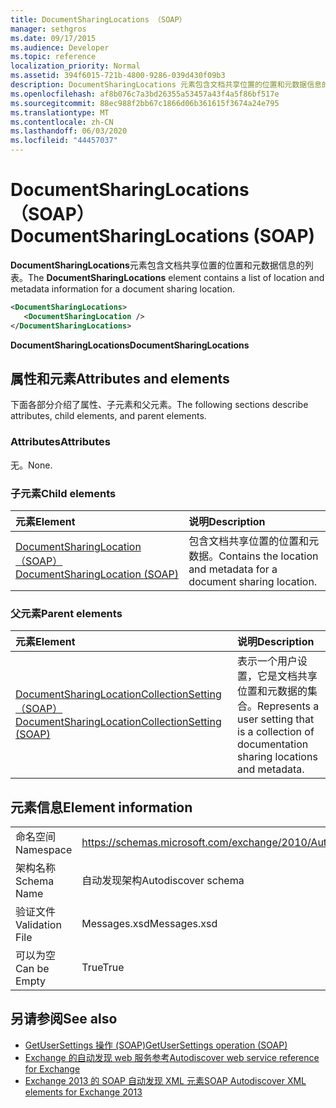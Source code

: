 ```yaml
---
title: DocumentSharingLocations （SOAP）
manager: sethgros
ms.date: 09/17/2015
ms.audience: Developer
ms.topic: reference
localization_priority: Normal
ms.assetid: 394f6015-721b-4800-9286-039d430f09b3
description: DocumentSharingLocations 元素包含文档共享位置的位置和元数据信息的列表。
ms.openlocfilehash: af8b076c7a3bd26355a53457a43f4a5f86bf517e
ms.sourcegitcommit: 88ec988f2bb67c1866d06b361615f3674a24e795
ms.translationtype: MT
ms.contentlocale: zh-CN
ms.lasthandoff: 06/03/2020
ms.locfileid: "44457037"
---
```

# <a name="documentsharinglocations-soap"></a><span data-ttu-id="8e781-103">DocumentSharingLocations （SOAP）</span><span class="sxs-lookup"><span data-stu-id="8e781-103">DocumentSharingLocations (SOAP)</span></span>

<span data-ttu-id="8e781-104">**DocumentSharingLocations**元素包含文档共享位置的位置和元数据信息的列表。</span><span class="sxs-lookup"><span data-stu-id="8e781-104">The **DocumentSharingLocations** element contains a list of location and metadata information for a document sharing location.</span></span> 
  
```XML
<DocumentSharingLocations>
   <DocumentSharingLocation />
</DocumentSharingLocations>
```

 <span data-ttu-id="8e781-105">**DocumentSharingLocations**</span><span class="sxs-lookup"><span data-stu-id="8e781-105">**DocumentSharingLocations**</span></span>
## <a name="attributes-and-elements"></a><span data-ttu-id="8e781-106">属性和元素</span><span class="sxs-lookup"><span data-stu-id="8e781-106">Attributes and elements</span></span>

<span data-ttu-id="8e781-107">下面各部分介绍了属性、子元素和父元素。</span><span class="sxs-lookup"><span data-stu-id="8e781-107">The following sections describe attributes, child elements, and parent elements.</span></span>
  
### <a name="attributes"></a><span data-ttu-id="8e781-108">Attributes</span><span class="sxs-lookup"><span data-stu-id="8e781-108">Attributes</span></span>

<span data-ttu-id="8e781-109">无。</span><span class="sxs-lookup"><span data-stu-id="8e781-109">None.</span></span>
  
### <a name="child-elements"></a><span data-ttu-id="8e781-110">子元素</span><span class="sxs-lookup"><span data-stu-id="8e781-110">Child elements</span></span>

|<span data-ttu-id="8e781-111">**元素**</span><span class="sxs-lookup"><span data-stu-id="8e781-111">**Element**</span></span>|<span data-ttu-id="8e781-112">**说明**</span><span class="sxs-lookup"><span data-stu-id="8e781-112">**Description**</span></span>|
|:-----|:-----|
|[<span data-ttu-id="8e781-113">DocumentSharingLocation （SOAP）</span><span class="sxs-lookup"><span data-stu-id="8e781-113">DocumentSharingLocation (SOAP)</span></span>](documentsharinglocation-soap.md) <br/> |<span data-ttu-id="8e781-114">包含文档共享位置的位置和元数据。</span><span class="sxs-lookup"><span data-stu-id="8e781-114">Contains the location and metadata for a document sharing location.</span></span>  <br/> |
   
### <a name="parent-elements"></a><span data-ttu-id="8e781-115">父元素</span><span class="sxs-lookup"><span data-stu-id="8e781-115">Parent elements</span></span>

|<span data-ttu-id="8e781-116">**元素**</span><span class="sxs-lookup"><span data-stu-id="8e781-116">**Element**</span></span>|<span data-ttu-id="8e781-117">**说明**</span><span class="sxs-lookup"><span data-stu-id="8e781-117">**Description**</span></span>|
|:-----|:-----|
|[<span data-ttu-id="8e781-118">DocumentSharingLocationCollectionSetting （SOAP）</span><span class="sxs-lookup"><span data-stu-id="8e781-118">DocumentSharingLocationCollectionSetting (SOAP)</span></span>](documentsharinglocationcollectionsetting-soap.md) <br/> |<span data-ttu-id="8e781-119">表示一个用户设置，它是文档共享位置和元数据的集合。</span><span class="sxs-lookup"><span data-stu-id="8e781-119">Represents a user setting that is a collection of documentation sharing locations and metadata.</span></span>  <br/> |
   
## <a name="element-information"></a><span data-ttu-id="8e781-120">元素信息</span><span class="sxs-lookup"><span data-stu-id="8e781-120">Element information</span></span>

|||
|:-----|:-----|
|<span data-ttu-id="8e781-121">命名空间</span><span class="sxs-lookup"><span data-stu-id="8e781-121">Namespace</span></span>  <br/> |https://schemas.microsoft.com/exchange/2010/Autodiscover  <br/> |
|<span data-ttu-id="8e781-122">架构名称</span><span class="sxs-lookup"><span data-stu-id="8e781-122">Schema Name</span></span>  <br/> |<span data-ttu-id="8e781-123">自动发现架构</span><span class="sxs-lookup"><span data-stu-id="8e781-123">Autodiscover schema</span></span>  <br/> |
|<span data-ttu-id="8e781-124">验证文件</span><span class="sxs-lookup"><span data-stu-id="8e781-124">Validation File</span></span>  <br/> |<span data-ttu-id="8e781-125">Messages.xsd</span><span class="sxs-lookup"><span data-stu-id="8e781-125">Messages.xsd</span></span>  <br/> |
|<span data-ttu-id="8e781-126">可以为空</span><span class="sxs-lookup"><span data-stu-id="8e781-126">Can be Empty</span></span>  <br/> |<span data-ttu-id="8e781-127">True</span><span class="sxs-lookup"><span data-stu-id="8e781-127">True</span></span>  <br/> |
   
## <a name="see-also"></a><span data-ttu-id="8e781-128">另请参阅</span><span class="sxs-lookup"><span data-stu-id="8e781-128">See also</span></span>

- [<span data-ttu-id="8e781-129">GetUserSettings 操作 (SOAP)</span><span class="sxs-lookup"><span data-stu-id="8e781-129">GetUserSettings operation (SOAP)</span></span>](getusersettings-operation-soap.md)
- [<span data-ttu-id="8e781-130">Exchange 的自动发现 web 服务参考</span><span class="sxs-lookup"><span data-stu-id="8e781-130">Autodiscover web service reference for Exchange</span></span>](autodiscover-web-service-reference-for-exchange.md)
- [<span data-ttu-id="8e781-131">Exchange 2013 的 SOAP 自动发现 XML 元素</span><span class="sxs-lookup"><span data-stu-id="8e781-131">SOAP Autodiscover XML elements for Exchange 2013</span></span>](soap-autodiscover-xml-elements-for-exchange-2013.md)

